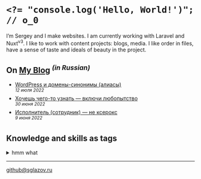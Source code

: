 # `<?= "console.log('Hello, World!')"; // o_0`
I’m Sergey and I make websites. I am currently working with Laravel and Nuxt<sup>v3</sup>. I like to work with content projects: blogs, media. I like order in files, have a sense of taste and ideals of beauty in the project.

## On [My Blog](https://sglazov.ru/notes/) <sup>_(in Russian)_</sup>

* [WordPress и домены-синонимы (алиасы)](https://sglazov.ru/notes/wordpress-domains/) <br />
  <sup>_12 июля 2022_</sup>
* [Хочешь чего-то узнать — включи любопытство](https://sglazov.ru/notes/curious/) <br />
  <sup>_30 июня 2022_</sup>
* [Исполнитель (сотрудник) — не ксерокс](https://sglazov.ru/notes/your-opinion/) <br />
  <sup>_9 июня 2022_</sup>


## Knowledge and skills as tags
<details>
  <summary>hmm what</summary>

  CSS, HTML, SCSS, PostCSS, Stylus, styled-components, Less, БЭМ, Pug (Jade), Nunjucks, JavaScript, jQuery, a11y, Eleventy, MarkDown, Gulp, Grunt, Cypress, Git, GitHub, GitHub Actions, GitLab, Bitbucket, Sketch, Zeplin, Avacode, Photoshop, Figma, SVG, React, Vue, Nuxt3, Deployer.php, PHP, WordPress, Laravel, Laravel Nova, Blade, Flarum, Shop-Script, Bootstrap, ispmanager, Reg.ru, TimeWeb, Docker, MAMP.
</details>

----
[github@sglazov.ru](mailto:github@sglazov.ru)
